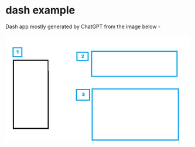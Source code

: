 # dash example

Dash app mostly generated by ChatGPT from the image below -

![digram created in MS-Paint](wireframe.png)